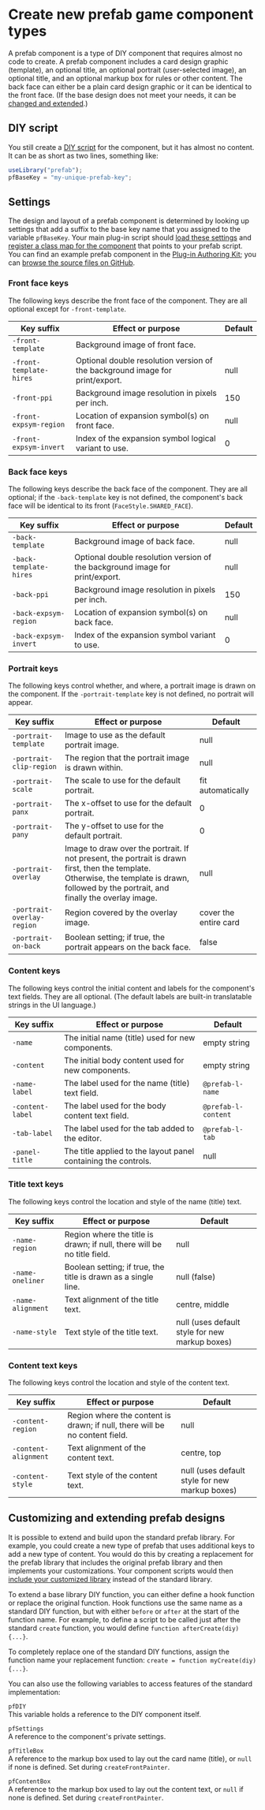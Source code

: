 # Create new prefab game component types

A prefab component is a type of DIY component that requires almost no code to create. A prefab component includes a card design graphic (template), an optional title, an optional portrait (user-selected image), an optional title, and an optional markup box for rules or other content. The back face can either be a plain card design graphic or it can be identical to the front face. (If the base design does not meet your needs, it can be [changed and extended](#customizing-and-extending-prefab-designs).)

## DIY script

You still create a [DIY script](dm-diy.md) for the component, but it has almost no content. It can be as short as two lines, something like:

```js
useLibrary("prefab");
pfBaseKey = "my-unique-prefab-key";
```

## Settings

The design and layout of a prefab component is determined by looking up settings that add a suffix to the base key name that you assigned to the variable `pfBaseKey`. Your main plug-in script should [load these settings](dm-res-settings.md) and [register a class map for the component](dm-res-classmap.md) that points to your prefab script. You can find an example prefab component in the [Plug-in Authoring Kit](dm-pak.md); you can [browse the source files on GitHub](https://github.com/CGJennings/se3docs/tree/master/Plug-in%20Authoring%20Kit/DIY%20Examples/Prefab).

### Front face keys

The following keys describe the front face of the component. They are all optional except for `-front-template`.

| Key suffix              | Effect or purpose                                            | Default |
| ----------------------- | ------------------------------------------------------------ | ------- |
| `-front-template`       | Background image of front face.                              |         |
| `-front-template-hires` | Optional double resolution version of the background image for print/export. | null    |
| `-front-ppi`            | Background image resolution in pixels per inch.              | 150     |
| `-front-expsym-region`  | Location of expansion symbol(s) on front face.               | null    |
| `-front-expsym-invert`  | Index of the expansion symbol logical variant to use.        | 0       |

### Back face keys

The following keys describe the back face of the component. They are all optional; if the `-back-template` key is not defined, the component's back face will be identical to its front (`FaceStyle.SHARED_FACE`).

| Key suffix             | Effect or purpose                                            | Default |
| ---------------------- | ------------------------------------------------------------ | ------- |
| `-back-template`       | Background image of back face.                               | null    |
| `-back-template-hires` | Optional double resolution version of the background image for print/export. | null    |
| `-back-ppi`            | Background image resolution in pixels per inch.              | 150     |
| `-back-expsym-region`  | Location of expansion symbol(s) on back face.                | null    |
| `-back-expsym-invert`  | Index of the expansion symbol variant to use.                | 0       |

### Portrait keys

The following keys control whether, and where, a portrait image is drawn on the component. If the `-portrait-template` key is not defined, no portrait will appear.

| Key suffix                 | Effect or purpose                                            | Default               |
| -------------------------- | ------------------------------------------------------------ | --------------------- |
| `-portrait-template`       | Image to use as the default portrait image.                  | null                  |
| `-portrait-clip-region`    | The region that the portrait image is drawn within.          | null                  |
| `-portrait-scale`          | The scale to use for the default portrait.                   | fit automatically     |
| `-portrait-panx`           | The x-offset to use for the default portrait.                | 0                     |
| `-portrait-pany`           | The y-offset to use for the default portrait.                | 0                     |
| `-portrait-overlay`        | Image to draw over the portrait. If not present, the portrait is drawn first, then the template. Otherwise, the template is drawn, followed by the portrait, and finally the overlay image. | null                  |
| `-portrait-overlay-region` | Region covered by the overlay image.                         | cover the entire card |
| `-portrait-on-back`        | Boolean setting; if true, the portrait appears on the back face. | false                 |

### Content keys

The following keys control the initial content and labels for the component's text fields. They are all optional. (The default labels are built-in translatable strings in the UI language.)

| Key suffix       | Effect or purpose                                            | Default             |
| ---------------- | ------------------------------------------------------------ | ------------------- |
| `-name`          | The initial name (title) used for new components.            | empty string        |
| `-content`       | The initial body content used for new components.            | empty string        |
| `-name-label`    | The label used for the name (title) text field.              | `@prefab-l-name`    |
| `-content-label` | The label used for the body content text field.              | `@prefab-l-content` |
| `-tab-label`     | The label used for the tab added to the editor.              | `@prefab-l-tab`     |
| `-panel-title`   | The title applied to the layout panel containing the controls. | null                |

### Title text keys

The following keys control the location and style of the name (title) text.

| Key suffix        | Effect or purpose                                            | Default                                        |
| ----------------- | ------------------------------------------------------------ | ---------------------------------------------- |
| `-name-region`    | Region where the title is drawn; if null, there will be no title field. | null                                           |
| `-name-oneliner`  | Boolean setting; if true, the title is drawn as a single line. | null (false)                                   |
| `-name-alignment` | Text alignment of the title text.                            | centre, middle                                 |
| `-name-style`     | Text style of the title text.                                | null (uses default style for new markup boxes) |

### Content text keys

The following keys control the location and style of the content text.

| Key suffix           | Effect or purpose                                            | Default                                        |
| -------------------- | ------------------------------------------------------------ | ---------------------------------------------- |
| `-content-region`    | Region where the content is drawn; if null, there will be no content field. | null                                           |
| `-content-alignment` | Text alignment of the content text.                          | centre, top                                    |
| `-content-style`     | Text style of the content text.                              | null (uses default style for new markup boxes) |

## Customizing and extending prefab designs

It is possible to extend and build upon the standard prefab library. For example, you could create a new type of prefab that uses additional keys to add a new type of content. You would do this by creating a replacement for the prefab library that includes the original prefab library and then implements your customizations. Your component scripts would then [include your customized library](dm-script-api.md#defining-your-own-libraries) instead of the standard library.

To extend a base library DIY function, you can either define a hook function or replace the original function. Hook functions use the same name as a standard DIY function, but with either `before` or `after` at the start of the function name. For example, to define a script to be called just after the standard `create` function, you would define `function afterCreate(diy) {...}`.

To completely replace one of the standard DIY functions, assign the function name your replacement function: `create = function myCreate(diy) {...}`.

You can also use the following variables to access features of the standard implementation:

`pfDIY`  
This variable holds a reference to the DIY component itself.

`pfSettings`  
A reference to the component's private settings.

`pfTitleBox`  
A reference to the markup box used to lay out the card name (title), or `null` if none is defined. Set during `createFrontPainter`.

`pfContentBox`  
A reference to the markup box used to lay out the content text, or `null` if none is defined. Set during `createFrontPainter`.